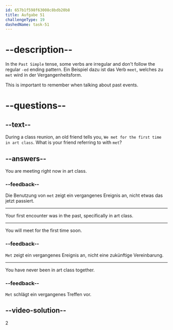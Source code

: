 ```yaml
---
id: 657b1f598f63008c8bdb20b8
title: Aufgabe 51
challengeType: 19
dashedName: task-51
---
```


# --description--

In the `Past Simple` tense, some verbs are irregular and don't follow the regular `-ed` ending pattern. Ein Beispiel dazu ist das Verb `meet`, welches zu `met` wird in der Vergangenheitsform.

This is important to remember when talking about past events.

# --questions--

## --text--

During a class reunion, an old friend tells you, `We met for the first time in art class`. What is your friend referring to with `met`?

## --answers--

You are meeting right now in art class.

### --feedback--

Die Benutzung von `met` zeigt ein vergangenes Ereignis an, nicht etwas das jetzt passiert.

---

Your first encounter was in the past, specifically in art class.

---

You will meet for the first time soon.

### --feedback--

`Met` zeigt ein vergangenes Ereignis an, nicht eine zukünftige Vereinbarung.

---

You have never been in art class together.

### --feedback--

`Met` schlägt ein vergangenes Treffen vor.

## --video-solution--

2
